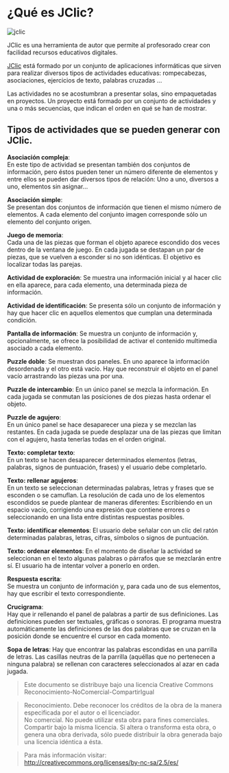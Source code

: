 # ¿Qué es JClic?

![jclic](http://clic.xtec.es/img/jclic_logo.gif "jclic")  
  

JClic es una herramienta de autor que permite al profesorado crear con facilidad recursos educativos digitales.  

[JClic](http://clic.xtec.es/es/jclic/index.htm) está formado por un conjunto de aplicaciones informáticas que sirven para realizar diversos tipos de actividades educativas: rompecabezas, asociaciones, ejercicios de texto, palabras cruzadas ...

Las actividades no se acostumbran a presentar solas, sino empaquetadas en proyectos. Un proyecto está formado por un conjunto de actividades y una o más secuencias, que indican el orden en qué se han de mostrar.

## Tipos de actividades que se pueden generar con JClic.  
  
__Asociación compleja__:  
En este tipo de actividad se presentan también dos conjuntos de información, pero éstos pueden tener un número diferente de elementos y entre ellos se pueden dar diversos tipos de relación: Uno a uno, diversos a uno, elementos sin asignar...  
  
__Asociación simple__:  
Se presentan dos conjuntos de información que tienen el mismo número de elementos. A cada elemento del conjunto imagen corresponde sólo un elemento del conjunto origen.  
  
__Juego de memoria__:  
Cada una de las piezas que forman el objeto aparece escondido dos veces dentro de la ventana de juego. En cada jugada se destapan un par de piezas, que se vuelven a esconder si no son idénticas. El objetivo es localizar todas las parejas.  
  
__Actividad de exploración__:
Se muestra una información inicial y al hacer clic en ella aparece, para cada elemento, una determinada pieza de información.  
  
__Actividad de identificación__:
Se presenta sólo un conjunto de información y hay que hacer clic en aquellos elementos que cumplan una determinada condición.  
  
__Pantalla de información__:
Se muestra un conjunto de información y, opcionalmente, se ofrece la posibilidad de activar el contenido multimedia asociado a cada elemento.  
  
__Puzzle doble__:
Se muestran dos paneles. En uno aparece la información desordenada y el otro está vacío. Hay que reconstruir el objeto en el panel vacío arrastrando las piezas una por una.  
  
__Puzzle de intercambio__:
En un único panel se mezcla la información. En cada jugada se conmutan las posiciones de dos piezas hasta ordenar el objeto.  
  
__Puzzle de agujero__:  
En un único panel se hace desaparecer una pieza y se mezclan las restantes. En cada jugada se puede desplazar una de las piezas que limitan con el agujero, hasta tenerlas todas en el orden original.  
  
__Texto: completar texto__:  
En un texto se hacen desaparecer determinados elementos (letras, palabras, signos de puntuación, frases) y el usuario debe completarlo.  
  
__Texto: rellenar agujeros__:  
En un texto se seleccionan determinadas palabras, letras y frases que se esconden o se camuflan. La resolución de cada uno de los elementos escondidos se puede plantear de maneras diferentes: Escribiendo en un espacio vacío, corrigiendo una expresión que contiene errores o seleccionando en una lista entre distintas respuestas posibles.  
  
__Texto: identificar elementos__:
El usuario debe señalar con un clic del ratón determinadas palabras, letras, cifras, símbolos o signos de puntuación.  
  
__Texto: ordenar elementos__:
En el momento de diseñar la actividad se seleccionan en el texto algunas palabras o párrafos que se mezclarán entre sí. El usuario ha de intentar volver a ponerlo en orden.  
  
__Respuesta escrita__:  
Se muestra un conjunto de información y, para cada uno de sus elementos, hay que escribir el texto correspondiente.  
  
__Crucigrama__:  
Hay que ir rellenando el panel de palabras a partir de sus definiciones. Las definiciones pueden ser textuales, gráficas o sonoras. El programa muestra automáticamente las definiciones de las dos palabras que se cruzan en la posición donde se encuentre el cursor en cada momento.  
  
__Sopa de letras__:
Hay que encontrar las palabras escondidas en una parrilla de letras. Las casillas neutras de la parrilla (aquéllas que no pertenecen a ninguna palabra) se rellenan con caracteres seleccionados al azar en cada jugada.  
  
  
> Este documento se distribuye bajo una licencia Creative Commons Reconocimiento-NoComercial-CompartirIgual  
  
> Reconocimiento. Debe reconocer los créditos de la obra de la manera especificada por el autor o el licenciador.  
No comercial. No puede utilizar esta obra para fines comerciales.  
Compartir bajo la misma licencia. Si altera o transforma esta obra, o genera una obra derivada, sólo puede distribuir la obra generada bajo una licencia idéntica a ésta.  
  
> Para más información visitar: http://creativecommons.org/licenses/by-nc-sa/2.5/es/
